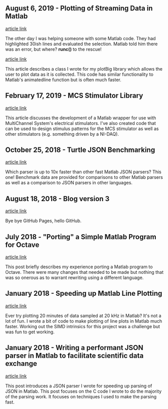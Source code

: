 ## August 6, 2019 - Plotting of Streaming Data in Matlab ##


[article link](2020/2020_01_running_clipboard_code_matlab/)

The other day I was helping someone with some Matlab code. They had highlighted 30ish lines and evaluated the selection. Matlab told him there was an error, but where? **runc()** to the rescue! 

[article link](2019/2019_07_stream_plotting_matlab/readme.md)

This article describes a class I wrote for my plotBig library which allows the user to plot data as it is collected. This code has similar functionality to Matlab's animatedline function but is often much faster.

## February 17, 2019 - MCS Stimulator Library ##

[article link](2019/2019_01_MCS_Matlab/readme.md)

This article discusses the development of a Matlab wrapper for use with MultiChannel System's electrical stimulators. I've also created code that can be used to design stimulus patterns for the MCS stimulator as well as other stimulators (e.g. something driven by a NI-DAQ). 

## October 25, 2018 - Turtle JSON Benchmarking ##

[article link](2018/2018_08_Turtle_JSON_speed/readme.md)

Which parser is up to 10x faster than other fast Matlab JSON parsers? This one! Benchmark data are provided for comparisons to other Matlab parsers as well as a comparison to JSON parsers in other languages.

## August 18, 2018 - Blog version 3 ##

[article link](2018/2018_08_Blog_Version3/readme.md)

Bye bye GitHub Pages, hello GitHub.

## July 2018 - "Porting" a Simple Matlab Program for Octave ##

[article link](2018/2018_07_Matlab_to_Octave/readme.md)

This post briefly describes my experience porting a Matlab program to Octave. There were many changes that needed to be made but nothing that was so onerous as to warrant rewriting using a different language.

## January 2018 - Speeding up Matlab Line Plotting ##

[article link](2018/2018_01_PlotBig_Matlab/readme.md)

Ever try plotting 20 minutes of data sampled at 20 kHz in Matlab? It's not a lot of fun. I wrote a bit of code to make plotting of line plots in Matlab much faster. Working out the SIMD intrinsics for this project was a challenge but was fun to get working.

## January 2018 - Writing a performant JSON parser in Matlab to facilitate scientific data exchange ##

[article link](2018/2018_01_Turtle_JSON_Intro/readme.md)

This post introduces a JSON parser I wrote for speeding up parsing of JSON in Matlab. This post focuses on the C code I wrote to do the majority of the parsing work. It focuses on techniques I used to make the parsing fast.
